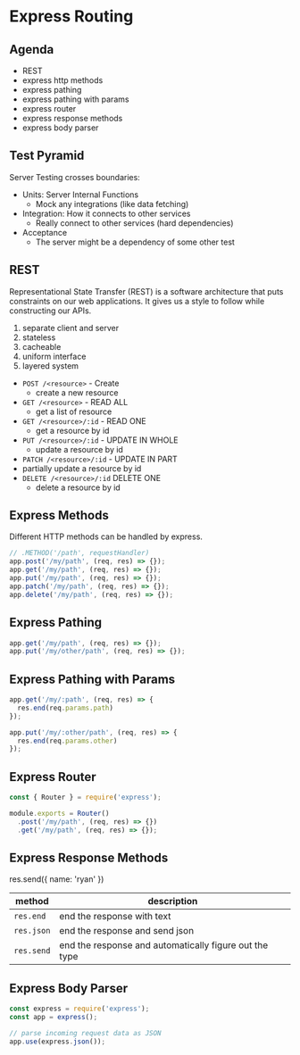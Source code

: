 # Express Routing

## Agenda

* REST
* express http methods
* express pathing
* express pathing with params
* express router
* express response methods
* express body parser

## Test Pyramid

Server Testing crosses boundaries:

* Units: Server Internal Functions
  * Mock any integrations (like data fetching)
* Integration: How it connects to other services
  * Really connect to other services (hard dependencies)
* Acceptance
  * The server might be a dependency of some other test

## REST

Representational State Transfer (REST) is a software architecture
that puts constraints on our web applications. It gives us a style
to follow while constructing our APIs.

1. separate client and server
1. stateless
1. cacheable
1. uniform interface
1. layered system

* `POST /<resource>` - Create
  * create a new resource
* `GET /<resource>` - READ ALL
  * get a list of resource
* `GET /<resource>/:id` - READ ONE
  * get a resource by id
* `PUT /<resource>/:id` - UPDATE IN WHOLE
  * update a resource by id
* `PATCH /<resource>/:id` - UPDATE IN PART
 * partially update a resource by id
* `DELETE /<resource>/:id` DELETE ONE
  * delete a resource by id

## Express Methods

Different HTTP methods can be handled by express.

```js
// .METHOD('/path', requestHandler)
app.post('/my/path', (req, res) => {});
app.get('/my/path', (req, res) => {});
app.put('/my/path', (req, res) => {});
app.patch('/my/path', (req, res) => {});
app.delete('/my/path', (req, res) => {});
```

## Express Pathing

```js
app.get('/my/path', (req, res) => {});
app.put('/my/other/path', (req, res) => {});
```

## Express Pathing with Params

```js
app.get('/my/:path', (req, res) => {
  res.end(req.params.path)
});

app.put('/my/:other/path', (req, res) => {
  res.end(req.params.other)
});
```

## Express Router

```js
const { Router } = require('express');

module.exports = Router()
  .post('/my/path', (req, res) => {})
  .get('/my/path', (req, res) => {});
```

## Express Response Methods

res.send({ name: 'ryan' })

method        | description
------------- | -----------
`res.end`     | end the response with text
`res.json`    | end the response and send json
`res.send`    | end the response and automatically figure out the type

## Express Body Parser

```js
const express = require('express');
const app = express();

// parse incoming request data as JSON
app.use(express.json());
```

